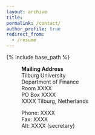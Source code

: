 ```yaml
---
layout: archive
title: 
permalink: /contact/
author_profile: true
redirect_from:
  - /resume
---
```


{% include base_path %}

<p style="margin-left: 40px"><b>Mailing Address</b>
<br>Tilburg University
<br>Department of Finance 
<br>Room XXXX
<br>PO Box XXXX
<br>XXXX Tilburg, Netherlands </p>

<p style="margin-left: 40px">Phone: XXXX
<br>Fax: XXXX
<br>Alt: XXXX (secretary)</p>











